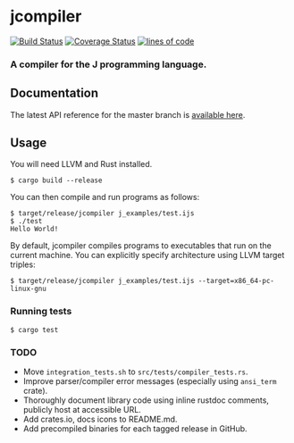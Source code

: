 # jcompiler

[![Build Status](https://travis-ci.com/mattjquinn/jcompiler.svg?branch=master)](https://travis-ci.com/mattjquinn/jcompiler)
[![Coverage Status](https://coveralls.io/repos/github/mattjquinn/jcompiler/badge.svg?branch=master)](https://coveralls.io/github/mattjquinn/jcompiler)
[![lines of code](https://tokei.rs/b1/github/mattjquinn/jcompiler)](https://github.com/Aaronepower/tokei)

### A compiler for the J programming language.

## Documentation

The latest API reference for the master branch is [available here](https://mattjquinn.github.io/jcompiler/master/jcompiler/index.html).

## Usage

You will need LLVM and Rust installed.

    $ cargo build --release

You can then compile and run programs as follows:

```
$ target/release/jcompiler j_examples/test.ijs
$ ./test
Hello World!
```

By default, jcompiler compiles programs to executables that run on the
current machine. You can explicitly specify architecture using LLVM
target triples:

```
$ target/release/jcompiler j_examples/test.ijs --target=x86_64-pc-linux-gnu
```

### Running tests

```
$ cargo test
```

### TODO
* Move `integration_tests.sh` to `src/tests/compiler_tests.rs`.
* Improve parser/compiler error messages (especially using `ansi_term` crate).
* Thoroughly document library code using inline rustdoc comments, publicly host at accessible URL.
* Add crates.io, docs icons to README.md.
* Add precompiled binaries for each tagged release in GitHub.